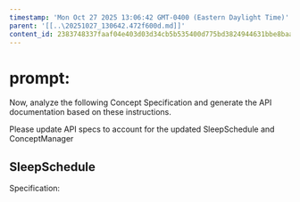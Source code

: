 ```yaml
---
timestamp: 'Mon Oct 27 2025 13:06:42 GMT-0400 (Eastern Daylight Time)'
parent: '[[..\20251027_130642.472f600d.md]]'
content_id: 2383748337faaf04e403d03d34cb5b535400d775bd3824944631bbe8baaac249
---
```


# prompt:

Now, analyze the following Concept Specification and generate the API documentation based on these instructions.

Please update API specs to account for the updated SleepSchedule and ConceptManager

## SleepSchedule

Specification:
